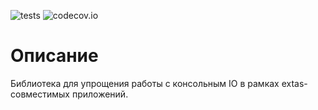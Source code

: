![tests](https://github.com/jeyroik/extas-console/workflows/PHP%20Composer/badge.svg?branch=master&event=push)
![codecov.io](https://codecov.io/gh/jeyroik/extas-console/coverage.svg?branch=master)

# Описание

Библиотека для упрощения работы с консольным IO в рамках extas-совместимых приложений.